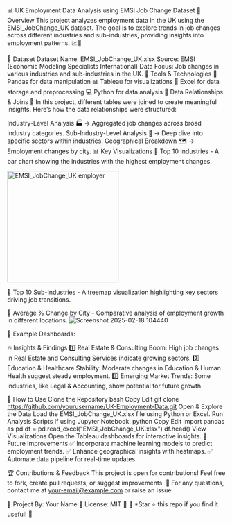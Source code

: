 📊 UK Employment Data Analysis using EMSI Job Change Dataset
📝 Overview
This project analyzes employment data in the UK using the EMSI_JobChange_UK dataset. The goal is to explore trends in job changes across different industries and sub-industries, providing insights into employment patterns. 📈💼

📂 Dataset
Dataset Name: EMSI_JobChange_UK.xlsx
Source: EMSI (Economic Modeling Specialists International)
Data Focus: Job changes in various industries and sub-industries in the UK.
🔧 Tools & Technologies
🐼 Pandas for data manipulation
📊 Tableau for visualizations
🧮 Excel for data storage and preprocessing
💻 Python for data analysis
🔗 Data Relationships & Joins 🤝
In this project, different tables were joined to create meaningful insights. Here’s how the data relationships were structured:

Industry-Level Analysis 🏭 → Aggregated job changes across broad industry categories.
Sub-Industry-Level Analysis 🏢 → Deep dive into specific sectors within industries.
Geographical Breakdown 🗺️ → Employment changes by city.
📊 Key Visualizations
🔹 Top 10 Industries - A bar chart showing the industries with the highest employment changes.

<img width="257" alt="EMSI_JobChange_UK employer " src="https://github.com/user-attachments/assets/d6948254-1121-4735-a2d3-8a06cd3bc7dd" />

🔹 Top 10 Sub-Industries - A treemap visualization highlighting key sectors driving job transitions.

🔹 Average % Change by City - Comparative analysis of employment growth in different locations.
![Screenshot 2025-02-18 104440](https://github.com/user-attachments/assets/05b2ee37-c439-4ddd-8cc7-6e61600bf14c)

🎨 Example Dashboards:

🔥 Insights & Findings
1️⃣ Real Estate & Consulting Boom: High job changes in Real Estate and Consulting Services indicate growing sectors.
2️⃣ Education & Healthcare Stability: Moderate changes in Education & Human Health suggest steady employment.
3️⃣ Emerging Market Trends: Some industries, like Legal & Accounting, show potential for future growth.

🚀 How to Use
Clone the Repository
bash
Copy
Edit
git clone https://github.com/yourusername/UK-Employment-Data.git
Open & Explore the Data
Load the EMSI_JobChange_UK.xlsx file using Python or Excel.
Run Analysis Scripts
If using Jupyter Notebook:
python
Copy
Edit
import pandas as pd
df = pd.read_excel("EMSI_JobChange_UK.xlsx")
df.head()
View Visualizations
Open the Tableau dashboards for interactive insights.
📌 Future Improvements
✅ Incorporate machine learning models to predict employment trends.
✅ Enhance geographical insights with heatmaps.
✅ Automate data pipeline for real-time updates.

🏆 Contributions & Feedback
This project is open for contributions! Feel free to fork, create pull requests, or suggest improvements. 🚀
For any questions, contact me at your-email@example.com or raise an issue.

🔹 Project By: Your Name
🔹 License: MIT 📜
🔹 *Star ⭐ this repo if you find it useful! 🚀
